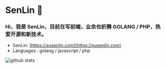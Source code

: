 

# SenLin 🌱  

###  Hi，我是 SenLin，目前在写前端，业余也折腾 GOLANG / PHP，热爱开源和新技术。


-  SenLin: [https://xusenlin.com](https://xusenlin.com)
-  Languages : golang / javascript / php

![github stats](https://github-readme-stats.vercel.app/api?username=xusenlin&show_icons=true&theme=github_dark)
